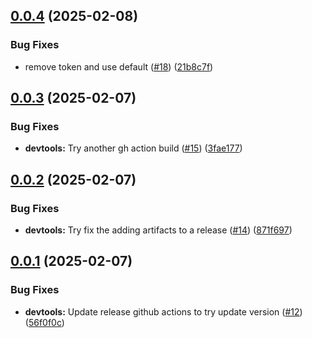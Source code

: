 ## [0.0.4](https://github.com/bkm82/flowVC/compare/v0.0.3...v0.0.4) (2025-02-08)


### Bug Fixes

* remove token and use default ([#18](https://github.com/bkm82/flowVC/issues/18)) ([21b8c7f](https://github.com/bkm82/flowVC/commit/21b8c7fc8386f10d3a87d1f93acc3c16d1d025df))

## [0.0.3](https://github.com/bkm82/flowVC/compare/v0.0.2...v0.0.3) (2025-02-07)


### Bug Fixes

* **devtools:** Try another gh action build ([#15](https://github.com/bkm82/flowVC/issues/15)) ([3fae177](https://github.com/bkm82/flowVC/commit/3fae1776860b9ba8ee9ab7bf5ad1df0bfcf9d7d2))

## [0.0.2](https://github.com/bkm82/flowVC/compare/v0.0.1...v0.0.2) (2025-02-07)


### Bug Fixes

* **devtools:** Try fix the adding artifacts to a release ([#14](https://github.com/bkm82/flowVC/issues/14)) ([871f697](https://github.com/bkm82/flowVC/commit/871f69746e427c45bc797b70bf80475aeb4cb91d))

## [0.0.1](https://github.com/bkm82/flowVC/compare/v0.0.0...v0.0.1) (2025-02-07)


### Bug Fixes

* **devtools:** Update release github actions to try update version ([#12](https://github.com/bkm82/flowVC/issues/12)) ([56f0f0c](https://github.com/bkm82/flowVC/commit/56f0f0c8374509bf1942198261db2b6a8cf5d6c0))
